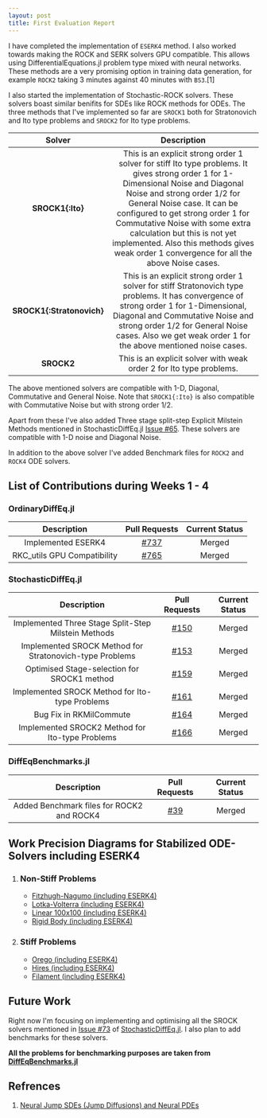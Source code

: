 ```yaml
---
layout: post
title: First Evaluation Report
---
```


I have completed the implementation of `ESERK4` method. I also worked towards making the ROCK and SERK solvers GPU compatible. This allows using DifferentialEquations.jl problem type mixed with neural networks. These methods are a very promising option in training data generation, for example `ROCK2` taking 3 minutes against 40 minutes with `BS3`.[1]

I also started the implementation of Stochastic-ROCK solvers. These solvers boast similar benifits for SDEs like ROCK methods for ODEs. The three methods that I've implemented so far are `SROCK1` both for Stratonovich and Ito type problems and `SROCK2` for Ito type problems.

| Solver | Description |
|:--------------:|:--------:|
| **SROCK1{:Ito}** | This is an explicit strong order 1 solver for stiff Ito type problems. It gives strong order 1 for 1-Dimensional Noise and Diagonal Noise and strong order 1/2 for General Noise case. It can be configured to get strong order 1 for Commutative Noise with some extra calculation but this is not yet implemented. Also this methods gives weak order 1 convergence for all the above Noise cases. |
| **SROCK1{:Stratonovich}** | This is an explicit strong order 1 solver for stiff Stratonovich type problems. It has convergence of strong order 1 for 1-Dimensional, Diagonal and Commutative Noise and strong order 1/2 for General Noise cases. Also we get weak order 1 for the above mentioned noise cases. |
| **SROCK2** | This is an explicit solver with weak order 2 for Ito type problems. |

The above mentioned solvers are compatible with 1-D, Diagonal, Commutative and General Noise. Note that `SROCK1{:Ito}` is also compatible with Commutative Noise but with strong order 1/2.

Apart from these I've also added Three stage split-step Explicit Milstein Methods mentioned in StochasticDiffEq.jl [Issue #65](https://github.com/JuliaDiffEq/StochasticDiffEq.jl/issues/65). These solvers are compatible with 1-D noise and Diagonal Noise.

In addition to the above solver I've added Benchmark files for `ROCK2` and `ROCK4` ODE solvers.


## List of Contributions during Weeks 1 - 4

### OrdinaryDiffEq.jl

| Description | Pull Requests | Current Status |
|:--------------:|:--------:|:----------:|
| Implemented ESERK4 | [#737](https://github.com/JuliaDiffEq/OrdinaryDiffEq.jl/pull/737) | Merged |
| RKC_utils GPU Compatibility | [#765](https://github.com/JuliaDiffEq/OrdinaryDiffEq.jl/pull/765) | Merged |

### StochasticDiffEq.jl

| Description | Pull Requests | Current Status |
|:--------------:|:--------:|:----------:|
| Implemented Three Stage Split-Step Milstein Methods | [#150](https://github.com/JuliaDiffEq/StochasticDiffEq.jl/pull/150) | Merged |
| Implemented SROCK Method for Stratonovich-type Problems | [#153](https://github.com/JuliaDiffEq/StochasticDiffEq.jl/pull/153) | Merged |
| Optimised Stage-selection for SROCK1 method | [#159](https://github.com/JuliaDiffEq/StochasticDiffEq.jl/pull/159) | Merged |
| Implemented SROCK Method for Ito-type Problems | [#161](https://github.com/JuliaDiffEq/StochasticDiffEq.jl/pull/161) | Merged |
| Bug Fix in RKMilCommute | [#164](https://github.com/JuliaDiffEq/StochasticDiffEq.jl/pull/164) | Merged |
| Implemented SROCK2 Method for Ito-type Problems | [#166](https://github.com/JuliaDiffEq/StochasticDiffEq.jl/pull/166) | Merged |

### DiffEqBenchmarks.jl

| Description | Pull Requests | Current Status |
|:--------------:|:--------:|:----------:|
| Added Benchmark files for ROCK2 and ROCK4 | [#39](https://github.com/JuliaDiffEq/DiffEqBenchmarks.jl/pull/39) | Merged |


## Work Precision Diagrams for Stabilized ODE-Solvers including ESERK4
   1. ### Non-Stiff Problems
       * [Fitzhugh-Nagumo (including ESERK4)](https://nextjournal.com/deeepeshthakur/fitzhugh-nagumo-work-precision-diagrams-including-eserk4)
       * [Lotka-Volterra (including ESERK4)](https://nextjournal.com/deeepeshthakur/lotka-volterra-work-precision-diagrams-including-eserk4)
       * [Linear 100x100 (including ESERK4)](https://nextjournal.com/deeepeshthakur/linear-100x100-work-precision-diagrams-including-eserk4)
       * [Rigid Body (including ESERK4)](https://nextjournal.com/deeepeshthakur/rigid-body-work-precision-diagrams-including-eserk4)

  2. ### Stiff Problems
       * [Orego (including ESERK4)](https://nextjournal.com/deeepeshthakur/orego-work-precision-diagrams-including-eserk4)
       * [Hires (including ESERK4)](https://nextjournal.com/deeepeshthakur/hires-work-precision-diagrams-including-eserk4)
       * [Filament (including ESERK4)](https://nextjournal.com/deeepeshthakur/filament-work-precision-diagrams-including-eserk4)


## Future Work
Right now I'm focusing on implementing and optimising all the SROCK solvers mentioned in [Issue #73](https://github.com/JuliaDiffEq/StochasticDiffEq.jl/issues/73) of [StochasticDiffEq.jl](https://github.com/JuliaDiffEq/StochasticDiffEq.jl). I also plan to add benchmarks for these solvers.

**All the problems for benchmarking purposes are taken from [DiffEqBenchmarks.jl](https://github.com/JuliaDiffEq/DiffEqBenchmarks.jl)**

## Refrences
   1. [Neural Jump SDEs (Jump Diffusions) and Neural PDEs](http://www.stochasticlifestyle.com/neural-jump-sdes-jump-diffusions-and-neural-pdes/)
